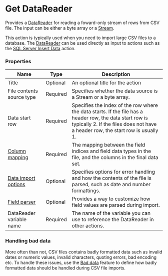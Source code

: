 # Get DataReader

Provides a [DataReader](https://learn.microsoft.com/en-us/dotnet/api/system.data.idatareader) for reading a foward-only stream of rows from CSV file.
The input can be either a byte array or a [Stream](https://learn.microsoft.com/en-us/dotnet/api/system.io.stream).

This action is typically used when you need to import large CSV files to a database. The [DataReader](https://learn.microsoft.com/en-us/dotnet/api/system.data.idatareader) can be used directly as input to actions such as the [SQL Server Insert Data](../sql-server/insert-data.md) action.

### Properties

| Name                     | Type           | Description                                                                                          |
|--------------------------|----------------|------------------------------------------------------------------------------------------------------|
| Title                    | Optional       | An optional title for the action                                                                     |
| File contents source type| Required       | Specifies whether the data source is a Stream or a byte array.                                       |
| Data start row           | Required       | Specifies the index of the row where the data starts. If the file has a header row, the data start row is typically 2. If the files does not have a header row, the start row is usually 1. |
| [Column mapping](configuration-properties/column-mapping.md)           | Required       | The mapping between the field indices and field data types in the file, and the columns in the final data set. |
| [Data import options](configuration-properties/data-import-options.md)      | Optional       | Specifies options for error handling and how the contents of the file is parsed, such as date and number formattings. |
| [Field parser](configuration-properties/field-parser.md)             | Optional       | Provides a way to customize how field values are parsed during import.                             |
| DataReader variable name | Required       | The name of the variable you can use to reference the DataReader in other actions.                   | 

### Handling bad data  

More often than not, CSV files contains badly formatted data such as invalid dates or numeric values, invalid characters, quoting errors, bad encoding etc. To handle these issues, use the [Bad data](bad-data.md) feature to define how badly formatted data should be handled during CSV file imports.  
